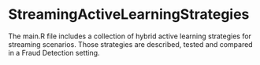# StreamingActiveLearningStrategies
The main.R file includes a collection of hybrid active learning strategies for streaming scenarios.
Those strategies are described, tested and compared in a Fraud Detection setting.

